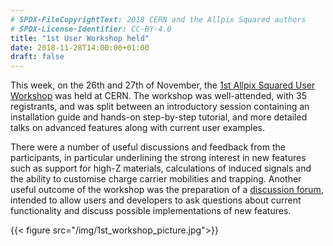 ```yaml
---
# SPDX-FileCopyrightText: 2018 CERN and the Allpix Squared authors
# SPDX-License-Identifier: CC-BY-4.0
title: "1st User Workshop held"
date: 2018-11-28T14:00:00+01:00
draft: false
---
```


This week, on the 26th and 27th of November, the [1st Allpix Squared User Workshop](https://indico.cern.ch/event/738283/) was held at CERN. The workshop was well-attended, with 35 registrants, and was split between an introductory session containing an installation guide and hands-on step-by-step tutorial, and more detailed talks on advanced features along with current user examples.

There were a number of useful discussions and feedback from the participants, in particular underlining the strong interest in new features such as support for high-Z materials, calculations of induced signals and the ability to customise charge carrier mobilities and trapping. Another useful outcome of the workshop was the preparation of a [discussion forum](https://allpix-squared-forum.web.cern.ch), intended to allow users and developers to ask questions about current functionality and discuss possible implementations of new features. 

{{< figure src="/img/1st_workshop_picture.jpg">}}

